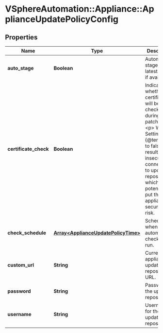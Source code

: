 # VSphereAutomation::Appliance::ApplianceUpdatePolicyConfig

## Properties
Name | Type | Description | Notes
------------ | ------------- | ------------- | -------------
**auto_stage** | **Boolean** | Automatically stage the latest update if available. | 
**certificate_check** | **Boolean** | Indicates whether certificates will be checked during patching. &lt;p&gt; Warning: Setting this {@term field} to false will result in an insecure connection to update repository which can potentially put the appliance security at risk. | [optional] 
**check_schedule** | [**Array&lt;ApplianceUpdatePolicyTime&gt;**](ApplianceUpdatePolicyTime.md) | Schedule when the automatic check will be run. | 
**custom_url** | **String** | Current appliance update repository URL. | [optional] 
**password** | **String** | Password for the update repository | [optional] 
**username** | **String** | Username for the update repository | [optional] 


